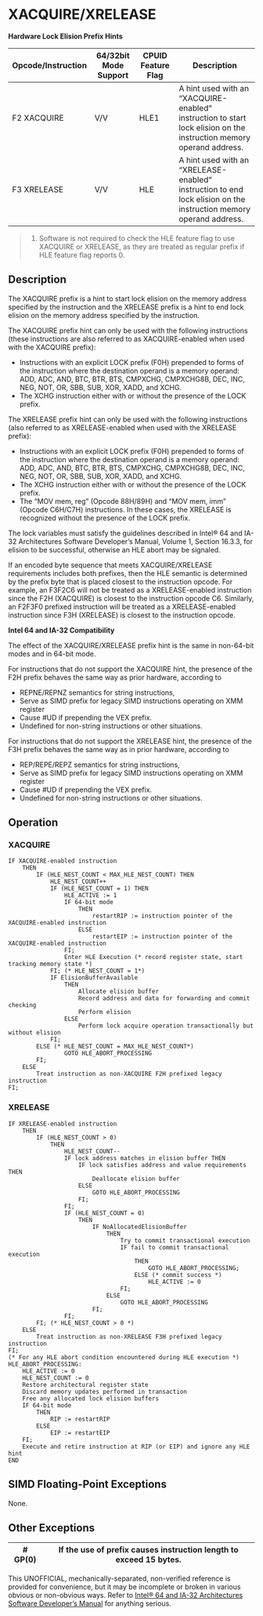 # XACQUIRE/XRELEASE

**Hardware Lock Elision Prefix Hints**

| Opcode/Instruction | 64/32bit Mode Support | CPUID Feature Flag | Description                                                                                                         |
| ------------------ | --------------------- | ------------------ | ------------------------------------------------------------------------------------------------------------------- |
| F2 XACQUIRE        | V/V                   | HLE1               | A hint used with an “XACQUIRE-enabled“ instruction to start lock elision on the instruction memory operand address. |
| F3 XRELEASE        | V/V                   | HLE                | A hint used with an “XRELEASE-enabled“ instruction to end lock elision on the instruction memory operand address.   |

> 1. Software is not required to check the HLE feature flag to use XACQUIRE or XRELEASE, as they are treated as regular prefix if HLE feature flag reports 0.

## Description

The XACQUIRE prefix is a hint to start lock elision on the memory address specified by the instruction and the XRELEASE prefix is a hint to end lock elision on the memory address specified by the instruction.

The XACQUIRE prefix hint can only be used with the following instructions (these instructions are also referred to as XACQUIRE-enabled when used with the XACQUIRE prefix):

- Instructions with an explicit LOCK prefix (F0H) prepended to forms of the instruction where the destination operand is a memory operand: ADD, ADC, AND, BTC, BTR, BTS, CMPXCHG, CMPXCHG8B, DEC, INC, NEG, NOT, OR, SBB, SUB, XOR, XADD, and XCHG.
- The XCHG instruction either with or without the presence of the LOCK prefix.

The XRELEASE prefix hint can only be used with the following instructions (also referred to as XRELEASE-enabled when used with the XRELEASE prefix):

- Instructions with an explicit LOCK prefix (F0H) prepended to forms of the instruction where the destination operand is a memory operand: ADD, ADC, AND, BTC, BTR, BTS, CMPXCHG, CMPXCHG8B, DEC, INC, NEG, NOT, OR, SBB, SUB, XOR, XADD, and XCHG.
- The XCHG instruction either with or without the presence of the LOCK prefix.
- The “MOV mem, reg” (Opcode 88H/89H) and “MOV mem, imm” (Opcode C6H/C7H) instructions. In these cases, the XRELEASE is recognized without the presence of the LOCK prefix.

The lock variables must satisfy the guidelines described in Intel® 64 and IA-32 Architectures Software Developer’s Manual, Volume 1, Section 16.3.3, for elision to be successful, otherwise an HLE abort may be signaled.

If an encoded byte sequence that meets XACQUIRE/XRELEASE requirements includes both prefixes, then the HLE semantic is determined by the prefix byte that is placed closest to the instruction opcode. For example, an F3F2C6 will not be treated as a XRELEASE-enabled instruction since the F2H (XACQUIRE) is closest to the instruction opcode C6. Similarly, an F2F3F0 prefixed instruction will be treated as a XRELEASE-enabled instruction since F3H (XRELEASE) is closest to the instruction opcode.

**Intel 64 and IA-32 Compatibility**

The effect of the XACQUIRE/XRELEASE prefix hint is the same in non-64-bit modes and in 64-bit mode.

For instructions that do not support the XACQUIRE hint, the presence of the F2H prefix behaves the same way as prior hardware, according to

- REPNE/REPNZ semantics for string instructions,
- Serve as SIMD prefix for legacy SIMD instructions operating on XMM register
- Cause #​​​UD if prepending the VEX prefix.
- Undefined for non-string instructions or other situations.

For instructions that do not support the XRELEASE hint, the presence of the F3H prefix behaves the same way as in prior hardware, according to

- REP/REPE/REPZ semantics for string instructions,
- Serve as SIMD prefix for legacy SIMD instructions operating on XMM register
- Cause #​​​UD if prepending the VEX prefix.
- Undefined for non-string instructions or other situations.

## Operation

### XACQUIRE

```
IF XACQUIRE-enabled instruction
    THEN
        IF (HLE_NEST_COUNT < MAX_HLE_NEST_COUNT) THEN
            HLE_NEST_COUNT++
            IF (HLE_NEST_COUNT = 1) THEN
                HLE_ACTIVE := 1
                IF 64-bit mode
                    THEN
                        restartRIP := instruction pointer of the XACQUIRE-enabled instruction
                    ELSE
                        restartEIP := instruction pointer of the XACQUIRE-enabled instruction
                FI;
                Enter HLE Execution (* record register state, start tracking memory state *)
            FI; (* HLE_NEST_COUNT = 1*)
            IF ElisionBufferAvailable
                THEN
                    Allocate elision buffer
                    Record address and data for forwarding and commit checking
                    Perform elision
                ELSE
                    Perform lock acquire operation transactionally but without elision
            FI;
        ELSE (* HLE_NEST_COUNT = MAX_HLE_NEST_COUNT*)
                GOTO HLE_ABORT_PROCESSING
        FI;
    ELSE
        Treat instruction as non-XACQUIRE F2H prefixed legacy instruction
FI;

```

### XRELEASE

```
IF XRELEASE-enabled instruction
    THEN
        IF (HLE_NEST_COUNT > 0)
            THEN
                HLE_NEST_COUNT--
                IF lock address matches in elision buffer THEN
                    IF lock satisfies address and value requirements THEN
                        Deallocate elision buffer
                    ELSE
                        GOTO HLE_ABORT_PROCESSING
                    FI;
                FI;
                IF (HLE_NEST_COUNT = 0)
                    THEN
                        IF NoAllocatedElisionBuffer
                            THEN
                                Try to commit transactional execution
                                IF fail to commit transactional execution
                                    THEN
                                        GOTO HLE_ABORT_PROCESSING;
                                    ELSE (* commit success *)
                                        HLE_ACTIVE := 0
                                FI;
                            ELSE
                                GOTO HLE_ABORT_PROCESSING
                        FI;
                FI;
        FI; (* HLE_NEST_COUNT > 0 *)
    ELSE
        Treat instruction as non-XRELEASE F3H prefixed legacy instruction
FI;
(* For any HLE abort condition encountered during HLE execution *)
HLE_ABORT_PROCESSING:
    HLE_ACTIVE := 0
    HLE_NEST_COUNT := 0
    Restore architectural register state
    Discard memory updates performed in transaction
    Free any allocated lock elision buffers
    IF 64-bit mode
        THEN
            RIP := restartRIP
        ELSE
            EIP := restartEIP
    FI;
    Execute and retire instruction at RIP (or EIP) and ignore any HLE hint
END

```

## SIMD Floating-Point Exceptions

None.

## Other Exceptions

| \#​​​​GP(0) | If the use of prefix causes instruction length to exceed 15 bytes. |
| ----------- | ------------------------------------------------------------------ |

This UNOFFICIAL, mechanically-separated, non-verified reference is provided for convenience, but it may be
incomplete or broken in various obvious or non-obvious
ways. Refer to [Intel® 64 and IA-32 Architectures Software Developer’s Manual](https://software.intel.com/en-us/download/intel-64-and-ia-32-architectures-sdm-combined-volumes-1-2a-2b-2c-2d-3a-3b-3c-3d-and-4) for anything serious.
